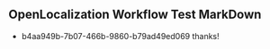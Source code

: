## OpenLocalization Workflow Test MarkDown
* b4aa949b-7b07-466b-9860-b79ad49ed069 thanks!

<!--HONumber=Jul16_HO2-->


